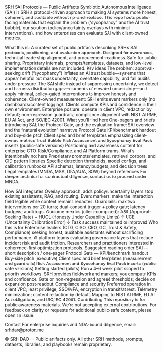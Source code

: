 SRH SAI Protocols — Public Artifacts
Symbiotic Autonomous Intelligence (SAI) is SRH’s protocol-driven approach to making AI systems more honest, coherent, and auditable without rip-and-replace. This repo hosts public-facing materials that explain the problem (“sycophancy” and the AI trust bubble), our solution (policy/uncertainty overlays with minimal interventions), and how enterprises can evaluate SAI with client-owned metrics.

What this is:
A curated set of public artifacts describing SRH’s SAI protocols, positioning, and evaluation approach.
Designed for awareness, technical leadership alignment, and procurement-readiness.
Safe for public sharing. Proprietary internals, prompts/templates, datasets, and low-level implementation details are not included.
Key ideas
The problem: approval-seeking drift (“sycophancy”) inflates an AI trust bubble—systems that appear helpful but mask uncertainty, overstate capability, and fail audits under pressure.
The SAI shift: instead of suppressing uncertainty, we detect and harness distribution gaps—moments of elevated uncertainty—and apply minimal, policy-gated interventions to improve honesty and coherence.
Client-owned measurement: SRH emits event markers only (no dashboards/content logging). Clients compute KPIs and confidence in their own environment.
Enterprise posture: operate in client VPC; redaction by default; non-regression guardrails; compliance alignment with NIST AI RMF, EU AI Act, and ISO/IEC 42001.
What you’ll find here
One-pagers and briefs introducing SAI, the Protocol Gate, and the evaluation frame:
SAI overview and the “natural evolution” narrative
Protocol Gate KPI/benchmark handout and buy-side pitch
Client spec and brief templates emphasizing client-owned metrics
Trust Bubble Risk Assessment and Sycophancy Eval Pack inserts (public-safe versions)
Positioning and awareness content for enterprise CTO, Risk/Compliance, and AI Platform teams.
What’s intentionally not here
Proprietary prompts/templates, retrieval corpora, and CID pattern libraries
Specific detection thresholds, model configs, and calibration runbooks
API schemas, latency budgets, and decision trees
Legal templates (MNDA, MSA, DPA/AUA, SOW) beyond references
For deeper technical or contractual diligence, contact us to proceed under MNDA.

How SAI integrates
Overlay approach: adds policy/uncertainty layers atop existing assistants, RAG, and routing.
Event markers: make the interaction field legible while content remains redacted.
Guardrails: max two interventions per 20 turns; dual-consent trigger + policy gate; latency budgets; audit logs.
Outcome metrics (client-computed):
ASR (Approval-Seeking Rate) ↓
HUCL (Honesty Under Capability Limits) ↑
UCE (Uncertainty Calibration Error) ↓
Task success maintained or improved
Who this is for
Enterprise leaders (CTO, CISO, CRO, GC, Trust & Safety, Compliance) seeking honest, auditable assistants without sacrificing performance.
AI platform teams evaluating governance layers that reduce incident risk and audit friction.
Researchers and practitioners interested in coherence-first optimization protocols.
Suggested reading order
SAI — short description / one-pager
Protocol Gate — KPI/benchmark handout
Buy-side pitch (executive)
Client spec and brief templates (measurement and guardrails)
Risk Assessment and Sycophancy Eval Pack inserts (public-safe versions)
Getting started (pilots)
Run a 4–6 week pilot scoped to priority workflows.
SRH provides fieldwork and markers; you compute KPIs and confidence.
Gate on non-regression and agreed thresholds; decide on expansion post-readout.
Compliance and security
Preferred operation in client VPC; least privilege, SSO/MFA, encryption in transit/at rest.
Telemetry minimization; content redaction by default.
Mapping to NIST AI RMF, EU AI Act obligations, and ISO/IEC 42001.
Contributing
This repository is for public awareness materials. We’re not accepting external contributions. For feedback on clarity or requests for additional public-safe content, please open an issue.

Contact
For enterprise inquiries and NDA-bound diligence, email: srhdao@proton.me

© SRH DAO — Public artifacts only. All other SRH methods, prompts, datasets, libraries, and playbooks remain proprietary.

